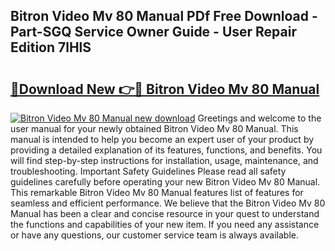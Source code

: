 ## Bitron Video Mv 80 Manual PDf Free Download - Part-SGQ Service Owner Guide - User Repair Edition 7lHlS

# <h2><a href="http://cf28770.oget.top/?id=Bitron+Video+Mv+80+Manual">🔗Download New 👉🔴 Bitron Video Mv 80 Manual</a></h2>

[![Bitron Video Mv 80 Manual new download](https://i.imgur.com/5g1atiW.png)](http://cf28770.oget.top/?id=Bitron+Video+Mv+80+Manual)
Greetings and welcome to the user manual for your newly obtained Bitron Video Mv 80 Manual. This manual is intended to help you become an expert user of your product by providing a detailed explanation of its features, functions, and benefits. You will find step-by-step instructions for installation, usage, maintenance, and troubleshooting. Important Safety Guidelines Please read all safety guidelines carefully before operating your new Bitron Video Mv 80 Manual. This remarkable Bitron Video Mv 80 Manual features list of features for seamless and efficient performance. We believe that the Bitron Video Mv 80 Manual has been a clear and concise resource in your quest to understand the functions and capabilities of your new item. If you need any assistance or have any questions, our customer service team is always available.
